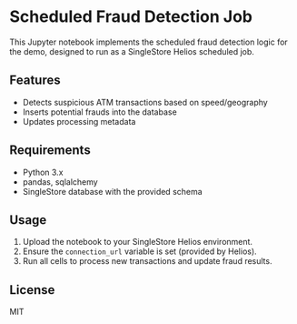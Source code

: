 # Scheduled Fraud Detection Job

This Jupyter notebook implements the scheduled fraud detection logic for the demo, designed to run as a SingleStore Helios scheduled job.

## Features
- Detects suspicious ATM transactions based on speed/geography
- Inserts potential frauds into the database
- Updates processing metadata

## Requirements
- Python 3.x
- pandas, sqlalchemy
- SingleStore database with the provided schema

## Usage
1. Upload the notebook to your SingleStore Helios environment.
2. Ensure the `connection_url` variable is set (provided by Helios).
3. Run all cells to process new transactions and update fraud results.

## License
MIT 